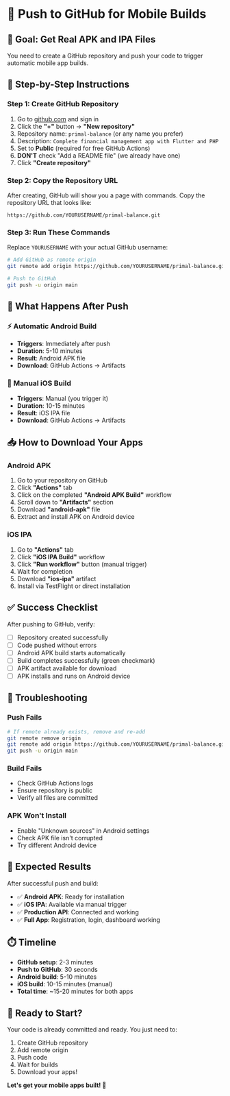 # 🚀 Push to GitHub for Mobile Builds

## 📱 Goal: Get Real APK and IPA Files

You need to create a GitHub repository and push your code to trigger automatic mobile app builds.

## 🔧 Step-by-Step Instructions

### Step 1: Create GitHub Repository
1. Go to [github.com](https://github.com) and sign in
2. Click the **"+"** button → **"New repository"**
3. Repository name: `primal-balance` (or any name you prefer)
4. Description: `Complete financial management app with Flutter and PHP`
5. Set to **Public** (required for free GitHub Actions)
6. **DON'T** check "Add a README file" (we already have one)
7. Click **"Create repository"**

### Step 2: Copy the Repository URL
After creating, GitHub will show you a page with commands. Copy the repository URL that looks like:
```
https://github.com/YOURUSERNAME/primal-balance.git
```

### Step 3: Run These Commands
Replace `YOURUSERNAME` with your actual GitHub username:

```bash
# Add GitHub as remote origin
git remote add origin https://github.com/YOURUSERNAME/primal-balance.git

# Push to GitHub
git push -u origin main
```

## 🎯 What Happens After Push

### ⚡ Automatic Android Build
- **Triggers**: Immediately after push
- **Duration**: 5-10 minutes
- **Result**: Android APK file
- **Download**: GitHub Actions → Artifacts

### 📱 Manual iOS Build
- **Triggers**: Manual (you trigger it)
- **Duration**: 10-15 minutes  
- **Result**: iOS IPA file
- **Download**: GitHub Actions → Artifacts

## 📥 How to Download Your Apps

### Android APK
1. Go to your repository on GitHub
2. Click **"Actions"** tab
3. Click on the completed **"Android APK Build"** workflow
4. Scroll down to **"Artifacts"** section
5. Download **"android-apk"** file
6. Extract and install APK on Android device

### iOS IPA
1. Go to **"Actions"** tab
2. Click **"iOS IPA Build"** workflow
3. Click **"Run workflow"** button (manual trigger)
4. Wait for completion
5. Download **"ios-ipa"** artifact
6. Install via TestFlight or direct installation

## ✅ Success Checklist

After pushing to GitHub, verify:
- [ ] Repository created successfully
- [ ] Code pushed without errors
- [ ] Android APK build starts automatically
- [ ] Build completes successfully (green checkmark)
- [ ] APK artifact available for download
- [ ] APK installs and runs on Android device

## 🔧 Troubleshooting

### Push Fails
```bash
# If remote already exists, remove and re-add
git remote remove origin
git remote add origin https://github.com/YOURUSERNAME/primal-balance.git
git push -u origin main
```

### Build Fails
- Check GitHub Actions logs
- Ensure repository is public
- Verify all files are committed

### APK Won't Install
- Enable "Unknown sources" in Android settings
- Check APK file isn't corrupted
- Try different Android device

## 🎉 Expected Results

After successful push and build:
- ✅ **Android APK**: Ready for installation
- ✅ **iOS IPA**: Available via manual trigger
- ✅ **Production API**: Connected and working
- ✅ **Full App**: Registration, login, dashboard working

## ⏱️ Timeline

- **GitHub setup**: 2-3 minutes
- **Push to GitHub**: 30 seconds
- **Android build**: 5-10 minutes
- **iOS build**: 10-15 minutes (manual)
- **Total time**: ~15-20 minutes for both apps

## 🚀 Ready to Start?

Your code is already committed and ready. You just need to:
1. Create GitHub repository
2. Add remote origin
3. Push code
4. Wait for builds
5. Download your apps!

**Let's get your mobile apps built! 📱**